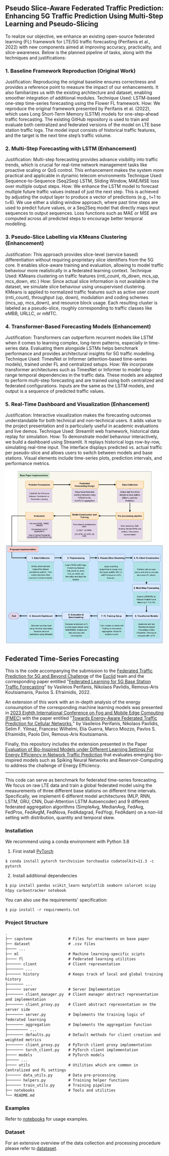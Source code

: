 ## Pseudo Slice-Aware Federated Traffic Prediction: Enhancing 5G Traffic Prediction Using Multi-Step Learning and Pseudo-Slicing

To realize our objective, we enhance an existing open-source federated learning (FL) framework for LTE/5G traffic forecasting (Perifanis et al., 2022) with new components aimed at improving accuracy, practicality, and slice-awareness. Below is the planned pipeline of tasks, along with the techniques and justifications:

### 1. Baseline Framework Reproduction (Original Work)
Justification:
Reproducing the original baseline ensures correctness and provides a reference point to measure the impact of our enhancements. It also familiarizes us with the existing architecture and dataset, enabling smoother integration of additional modules.
Technique Used: 
LSTM-based one-step time-series forecasting using the Flower FL framework.
How:
We reproduce the original framework presented by Perifanis et al. (2022), which uses Long Short-Term Memory (LSTM) models for one-step-ahead traffic forecasting. The existing GitHub repository is used to train and evaluate both centralized and federated versions of the model on LTE base station traffic logs. The model input consists of historical traffic features, and the target is the next time step’s traffic volume.

### 2. Multi-Step Forecasting with LSTM (Enhancement)
Justification:
Multi-step forecasting provides advance visibility into traffic trends, which is crucial for real-time network management tasks like proactive scaling or QoS control. This enhancement makes the system more practical and applicable in dynamic telecom environments
Technique Used: 
Sequence-to-Sequence (Seq2Seq) LSTM, Sliding Window, MAE/MSE loss over multiple output steps.
How:
We enhance the LSTM model to forecast multiple future traffic values instead of just the next step. This is achieved by adjusting the output layer to produce a vector of predictions (e.g., t+1 to t+6). We use either a sliding window approach, where past time steps are used to predict future values, or a Seq2Seq model that directly maps input sequences to output sequences. Loss functions such as MAE or MSE are computed across all predicted steps to encourage better temporal modelling.

### 3. Pseudo-Slice Labelling via KMeans Clustering (Enhancement)
Justification:
This approach provides slice-level (service based) differentiation without requiring proprietary slice identifiers from the 5G core. It enables slice-aware training and evaluation, allowing to model traffic behaviour more realistically in a federated learning context.
Technique Used: 
KMeans clustering on traffic features (rnti_count, rb_down, mcs_up, mcs_down, etc.)
How:
Since actual slice information is not available in the dataset, we simulate slice behaviour using unsupervised clustering. KMeans is applied to normalized traffic features such as active user count (rnti_count), throughput (up, down), modulation and coding schemes (mcs_up, mcs_down), and resource block usage. Each resulting cluster is labeled as a pseudo-slice, roughly corresponding to traffic classes like eMBB, URLLC, or mMTC.

### 4.	Transformer-Based Forecasting Models (Enhancement)
Justification:
Transformers can outperform recurrent models like LSTM when it comes to learning complex, long-term patterns, especially in time-series data. Evaluating them alongside LSTMs helps benchmark performance and provides architectural insights for 5G traffic modelling.
Technique Used: 
TimesNet or Informer (attention-based time-series models), trained under FL and centralized setups.
How:
We incorporate transformer architectures such as TimesNet or Informer to model long-range temporal dependencies in the traffic data. These models are adapted to perform multi-step forecasting and are trained using both centralized and federated configurations. Inputs are the same as the LSTM models, and output is a sequence of predicted traffic values.

### 5. Real-Time Dashboard and Visualization (Enhancement)
Justification:
Interactive visualization makes the forecasting outcomes understandable for both technical and non-technical users. It adds value to the project presentation and is particularly useful in academic evaluations and live demos.
Technique Used: 
Streamlit web framework, historical data replay for simulation.
How:
To demonstrate model behaviour interactively, we build a dashboard using Streamlit. It replays historical logs row-by-row, simulating real-time input. The interface displays predicted vs. actual traffic per pseudo-slice and allows users to switch between models and base stations. Visual elements include time-series plots, prediction intervals, and performance metrics.

![alt text](image.png)


## Federated Time-Series Forecasting
This is the code accompanying the submission to the [Federated Traffic Prediction for 5G and Beyond Challenge](https://supercom.cttc.es/index.php/ai-challenge-2022) of the [Euclid](https://euclid.ee.duth.gr/) team and the corresponding paper entitled "[Federated Learning for 5G Base Station Traffic Forecasting](https://www.sciencedirect.com/science/article/abs/pii/S138912862300395X)" by Vasileios Perifanis, Nikolaos Pavlidis, Remous-Aris Koutsiamanis, Pavlos S. Efraimidis, 2022.

An extension of this work with an in-depth analysis of the energy consumption of the corresponding machine learning models was presented in [2023 Eighth International Conference on Fog and Mobile Edge Computing (FMEC)](https://ieeexplore.ieee.org/xpl/conhome/10305711/proceeding) with the paper entitled "[Towards Energy-Aware Federated Traffic Prediction for Cellular Networks
](https://ieeexplore.ieee.org/abstract/document/10306017)" by Vasileios Perifanis, Nikolaos Pavlidis, Selim F. Yilmaz, Francesc Wilhelmi, Elia Guerra, Marco Miozzo, Pavlos S. Efraimidis, Paolo Dini, Remous-Aris Koutsiamanis.

Finally, this repository includes the extension presented in the Paper [Evaluation of Bio-Inspired Models under Different Learning Settings For Energy Efficiency in Network Traffic Prediction](https://arxiv.org/pdf/2412.17565?) that evaluates emerging bio-inspired models such as Spiking Neural Networks and Reservoir-Computing to address the challenge of Energy Efficiency.

---

This code can serve as benchmark for federated time-series forecasting. 
We focus on raw LTE data and train a global federated model using the measurements of three different base stations on different time intervals. 
Specifically, we implement 6 different model architectures (MLP, RNN, LSTM, GRU, CNN, Dual-Attention LSTM Autoencoder)
and 9 different federated aggregation algorithms (SimpleAvg, MedianAvg, FedAvg, FedProx, FedAvgM, FedNova, FedAdagrad, FedYogi, FedAdam)
on a non-iid setting with distribution, quantity and temporal skew.

### Installation

We recommend using a conda environment with Python 3.8

1. First install [PyTorch](https://pytorch.org/get-started/locally/)
```
$ conda install pytorch torchvision torchaudio cudatoolkit=11.3 -c pytorch
```

2. Install additional dependencies
```
$ pip install pandas scikit_learn matplotlib seaborn colorcet scipy h5py carbontracker notebook
```

You can also use the requirements' specification:
```
$ pip install -r requirements.txt
```

### Project Structure
    .
    ├── capstone                # Files for enactments on base paper
    ├── dataset                 # .csv files
    ├──── ...
    ├── ml                      # Machine learning-specific scipts
    ├──── fl                    # Federated learning utilities
    ├────── client              # Client representation
    ├─────── ...
    ├────── history             # Keeps track of local and global training history
    ├─────── ...
    ├────── server              # Server Implementation
    ├─────── client_manager.py  # Client manager abstract representation and implementation
    ├─────── client_proxy.py    # Client abstract representation on the server side
    ├─────── server.py          # Implements the training logic of federated learning
    ├─────── aggregation        # Implements the aggregation function
    ├───────── ...
    ├─────── defaults.py        # Default methods for client creation and weighted metrics
    ├─────── client_proxy.py    # PyTorch client proxy implementation
    ├─────── torch_client.py    # PyTorch client implementation
    ├──── models                # PyTorch models
    ├───── ...
    ├──── utils                 # Utilities which are common in Centralized and FL settings
    ├────── data_utils.py       # Data pre-processing
    ├────── helpers.py          # Training helper functions
    ├────── train_utils.py      # Training pipeline 
    ├── notebooks               # Tools and utilities
    └── README.md

### Examples
Refer to [notebooks](notebooks) for usage examples.

### Dataset
For an extensive overview of the data collection and processing procedure please refer to [datataset](dataset).
